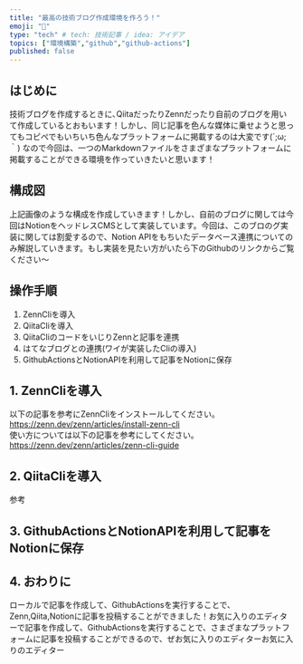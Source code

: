 ```yaml
---
title: "最高の技術ブログ作成環境を作ろう！"
emoji: "🐙"
type: "tech" # tech: 技術記事 / idea: アイデア
topics: ["環境構築","github","github-actions"]
published: false
---
```


## はじめに
技術ブログを作成するときに､QiitaだったりZennだったり自前のブログを用いて作成しているとおもいます！しかし、同じ記事を色んな媒体に乗せようと思ってもコピぺでもいちいち色んなプラットフォームに掲載するのは大変です(´;ω;｀)
なので今回は、一つのMarkdownファイルをさまざまなプラットフォームに掲載することができる環境を作っていきたいと思います！
## 構成図


上記画像のような構成を作成していきます！しかし、自前のブログに関しては今回はNotionをヘッドレスCMSとして実装しています。今回は、このブロのグ実装に関しては割愛するので、Notion APIをもちいたデータベース連携についてのみ解説していきます。もし実装を見たい方がいたら下のGithubのリンクからご覧ください～

## 操作手順
1. ZennCliを導入  
1. QiitaCliを導入  
1. QiitaCliのコードをいじりZennと記事を連携
1.  はてなブログとの連携(ワイが実装したCliの導入)
1.  GithubActionsとNotionAPIを利用して記事をNotionに保存
## 1. ZennCliを導入
以下の記事を参考にZennCliをインストールしてください。
https://zenn.dev/zenn/articles/install-zenn-cli  
使い方については以下の記事を参考にしてください。
https://zenn.dev/zenn/articles/zenn-cli-guide

## 2. QiitaCliを導入


参考


## 3. GithubActionsとNotionAPIを利用して記事をNotionに保存

## 4. おわりに
ローカルで記事を作成して、GithubActionsを実行することで、Zenn,Qiita,Notionに記事を投稿することができました！お気に入りのエディターで記事を作成して、GithubActionsを実行することで、さまざまなプラットフォームに記事を投稿することができるので、ぜお気に入りのエディターお気に入りのエディター